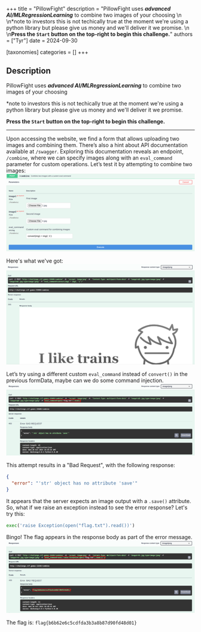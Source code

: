 +++
title = "PillowFight"
description = "PillowFight uses _**advanced AI/MLRegressionLearning**_ to combine two images of your choosing  \n  \n*note to investors this is not techically true at the moment we're using a python library but please give us money and we'll deliver it we promise.  \n  \n**Press the `Start` button on the top-right to begin this challenge.**"
authors = ["Tyr"]
date = 2024-09-30

[taxonomies]
categories = []
+++

## Description

PillowFight uses _**advanced AI/MLRegressionLearning**_ to combine two images of your choosing  
  
*note to investors this is not techically true at the moment we're using a python library but please give us money and we'll deliver it we promise.  
  
**Press the `Start` button on the top-right to begin this challenge.**

----

Upon accessing the website, we find a form that allows uploading two images and combining them. There’s also a hint about API documentation available at `/swagger`. Exploring this documentation reveals an endpoint, `/combine`, where we can specify images along with an `eval_command` parameter for custom operations. Let’s test it by attempting to combine two images:
![](files/DhWShYz.png)

Here's what we've got:
![](files/5PwNDCv.png)

Let’s try using a different custom `eval_command` instead of `convert()` in the previous formData, maybe can we do some command injection.
![](files/ZgrT7eX.png)

This attempt results in a "Bad Request", with the following response:
```json
{
  "error": "'str' object has no attribute 'save'"
}
```

It appears that the server expects an image output with a `.save()` attribute. So, what if we raise an exception instead to see the error response? Let's try this:
```Python
exec('raise Exception(open("flag.txt").read())')
```

Bingo! The flag appears in the response body as part of the error message.
![](files/ap64jNt.png)

The flag is: `flag{b6b62e6c5cdfda3b3a8b87d90fd48d01}`
